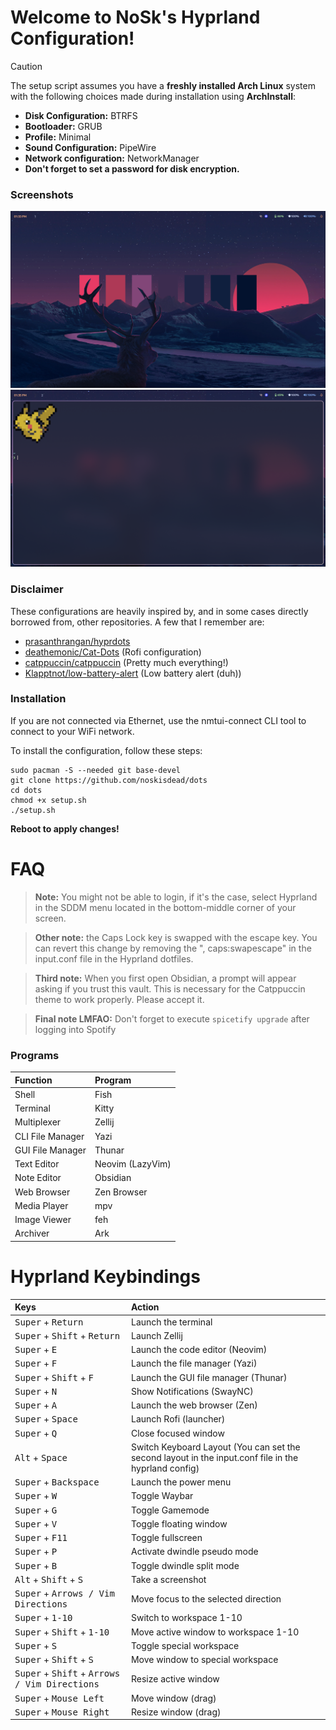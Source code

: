 # Welcome to NoSk's Hyprland Configuration!

> [!CAUTION]
> The setup script assumes you have a **freshly installed Arch Linux** system with the following choices made during installation using **ArchInstall**:
> - **Disk Configuration:** BTRFS
> - **Bootloader:** GRUB
> - **Profile:** Minimal
> - **Sound Configuration:** PipeWire
> - **Network configuration:** NetworkManager
> - **Don't forget to set a password for disk encryption.**

### Screenshots
![Home!](https://raw.githubusercontent.com/noskisdead/dots/refs/heads/master/assets/home.png)
![Terminal!](https://raw.githubusercontent.com/noskisdead/dots/refs/heads/master/assets/terminal.png)
### Disclaimer
These configurations are heavily inspired by, and in some cases directly borrowed from, other repositories.
A few that I remember are:
- [prasanthrangan/hyprdots](https://github.com/prasanthrangan/hyprdots)
- [deathemonic/Cat-Dots](https://github.com/deathemonic/Cat-Dots) (Rofi configuration)
- [catppuccin/catppuccin](https://github.com/catppuccin/catppuccin) (Pretty much everything!)
- [Klapptnot/low-battery-alert](https://github.com/Klapptnot/low-battery-alert) (Low battery alert (duh))

### Installation

If you are not connected via Ethernet, use the nmtui-connect CLI tool to connect to your WiFi network.

To install the configuration, follow these steps:
   ```
   sudo pacman -S --needed git base-devel
   git clone https://github.com/noskisdead/dots
   cd dots
   chmod +x setup.sh
   ./setup.sh
   ```
**Reboot to apply changes!**

# FAQ

> **Note:** You might not be able to login, if it's the case, select Hyprland in the SDDM menu located in the bottom-middle corner of your screen.

> **Other note:** the Caps Lock key is swapped with the escape key. You can revert this change by removing the ", caps:swapescape" in the input.conf file in the Hyprland dotfiles.

> **Third note:** When you first open Obsidian, a prompt will appear asking if you trust this vault. This is necessary for the Catppuccin theme to work properly. Please accept it.

> **Final note LMFAO:** Don't forget to execute `spicetify upgrade` after logging into Spotify

### Programs
| Function         | Program          |
| :--------------- | :--------------- |
| Shell            | Fish             |
| Terminal         | Kitty            |
| Multiplexer      | Zellij           |
| CLI File Manager | Yazi             |
| GUI File Manager | Thunar           |
| Text Editor      | Neovim (LazyVim) |
| Note Editor      | Obsidian         |
| Web Browser      | Zen Browser      |
| Media Player     | mpv              |
| Image Viewer     | feh              |
| Archiver         | Ark              |

# Hyprland Keybindings
| Keys                                                                     | Action                                                                                               |
| :----------------------------------------------------------------------- | :--------------------------------------------------------------------------------------------------- |
| <kbd>Super</kbd> + <kbd>Return</kbd>                                     | Launch the terminal                                                                                  |
| <kbd>Super</kbd> + <kbd>Shift</kbd> + <kbd>Return</kbd>                  | Launch Zellij                                                                                        |
| <kbd>Super</kbd> + <kbd>E</kbd>                                          | Launch the code editor (Neovim)                                                                      |
| <kbd>Super</kbd> + <kbd>F</kbd>                                          | Launch the file manager (Yazi)                                                                       |
| <kbd>Super</kbd> + <kbd>Shift</kbd> + <kbd>F</kbd>                       | Launch the GUI file manager (Thunar)                                                                 |
| <kbd>Super</kbd> + <kbd>N</kbd>                                          | Show Notifications (SwayNC)                                                                          |
| <kbd>Super</kbd> + <kbd>A</kbd>                                          | Launch the web browser (Zen)                                                                         |
| <kbd>Super</kbd> + <kbd>Space</kbd>                                      | Launch Rofi (launcher)                                                                               |
| <kbd>Super</kbd> + <kbd>Q</kbd>                                          | Close focused window                                                                                 |
| <kbd>Alt</kbd> + <kbd>Space</kbd>                                        | Switch Keyboard Layout (You can set the second layout in the input.conf file in the hyprland config) |
| <kbd>Super</kbd> + <kbd>Backspace</kbd>                                  | Launch the power menu                                                                                |
| <kbd>Super</kbd> + <kbd>W</kbd>                                          | Toggle Waybar                                                                                        |
| <kbd>Super</kbd> + <kbd>G</kbd>                                          | Toggle Gamemode                                                                                      |
| <kbd>Super</kbd> + <kbd>V</kbd>                                          | Toggle floating window                                                                               |
| <kbd>Super</kbd> + <kbd>F11</kbd>                                        | Toggle fullscreen                                                                                    |
| <kbd>Super</kbd> + <kbd>P</kbd>                                          | Activate dwindle pseudo mode                                                                         |
| <kbd>Super</kbd> + <kbd>B</kbd>                                          | Toggle dwindle split mode                                                                            |
| <kbd>Alt</kbd> + <kbd>Shift</kbd> + <kbd>S</kbd>                         | Take a screenshot                                                                                    |
| <kbd>Super</kbd> + <kbd>Arrows / Vim Directions</kbd>                    | Move focus to the selected direction                                                                 |
| <kbd>Super</kbd> + <kbd>1-10</kbd>                                       | Switch to workspace 1-10                                                                             |
| <kbd>Super</kbd> + <kbd>Shift</kbd> + <kbd>1-10</kbd>                    | Move active window to workspace 1-10                                                                 |
| <kbd>Super</kbd> + <kbd>S</kbd>                                          | Toggle special workspace                                                                             |
| <kbd>Super</kbd> + <kbd>Shift</kbd> + <kbd>S</kbd>                       | Move window to special workspace                                                                     |
| <kbd>Super</kbd> + <kbd>Shift</kbd> + <kbd>Arrows / Vim Directions</kbd> | Resize active window                                                                                 |
| <kbd>Super</kbd> + <kbd>Mouse Left</kbd>                                 | Move window (drag)                                                                                   |
| <kbd>Super</kbd> + <kbd>Mouse Right</kbd>                                | Resize window (drag)                                                                                 |

